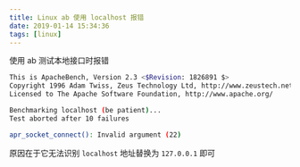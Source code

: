 ```yaml
---
title: Linux ab 使用 localhost 报错
date: 2019-01-14 15:34:36
tags: [linux]
---
```


使用 ab 测试本地接口时报错

<!-- more --><!-- toc -->
```bash
This is ApacheBench, Version 2.3 <$Revision: 1826891 $>
Copyright 1996 Adam Twiss, Zeus Technology Ltd, http://www.zeustech.net/
Licensed to The Apache Software Foundation, http://www.apache.org/

Benchmarking localhost (be patient)...
Test aborted after 10 failures

apr_socket_connect(): Invalid argument (22)
```

原因在于它无法识别 `localhost` 地址替换为 `127.0.0.1` 即可
